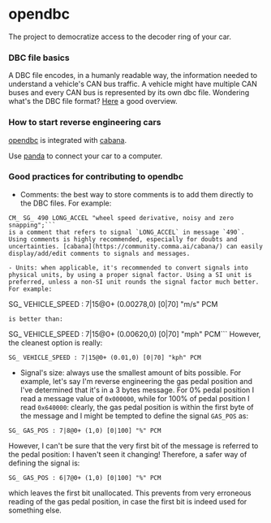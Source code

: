 opendbc
======

The project to democratize access to the decoder ring of your car.



### DBC file basics

A DBC file encodes, in a humanly readable way, the information needed to understand a vehicle's CAN bus traffic. A vehicle might have multiple CAN buses and every CAN bus is represented by its own dbc file.
Wondering what's the DBC file format? [Here](http://www.socialledge.com/sjsu/index.php?title=DBC_Format) a good overview.

### How to start reverse engineering cars

[opendbc](https://github.com/commaai/opendbc) is integrated with [cabana](https://community.comma.ai/cabana/).

Use [panda](https://github.com/commaai/panda) to connect your car to a computer.

### Good practices for contributing to opendbc

- Comments: the best way to store comments is to add them directly to the DBC files. For example: 
```
CM_ SG_ 490 LONG_ACCEL "wheel speed derivative, noisy and zero snapping";```
is a comment that refers to signal `LONG_ACCEL` in message `490`. Using comments is highly recommended, especially for doubts and uncertainties. [cabana](https://community.comma.ai/cabana/) can easily display/add/edit comments to signals and messages.

- Units: when applicable, it's recommended to convert signals into physical units, by using a proper signal factor. Using a SI unit is preferred, unless a non-SI unit rounds the signal factor much better. 
For example:
```
SG_ VEHICLE_SPEED : 7|15@0+ (0.00278,0) [0|70] "m/s" PCM
```
is better than:
```
SG_ VEHICLE_SPEED : 7|15@0+ (0.00620,0) [0|70] "mph" PCM```
However, the cleanest option is really:
```
SG_ VEHICLE_SPEED : 7|15@0+ (0.01,0) [0|70] "kph" PCM
``` 

- Signal's size: always use the smallest amount of bits possible. For example, let's say I'm reverse engineering the gas pedal position and I've determined that it's in a 3 bytes message. For 0% pedal position I read a message value of `0x000000`, while for 100% of pedal position I read `0x640000`: clearly, the gas pedal position is within the first byte of the message and I might be tempted to define the signal `GAS_POS` as:
```
SG_ GAS_POS : 7|8@0+ (1,0) [0|100] "%" PCM
```
However, I can't be sure that the very first bit of the message is referred to the pedal position: I haven't seen it changing! Therefore, a safer way of defining the signal is:
```
SG_ GAS_POS : 6|7@0+ (1,0) [0|100] "%" PCM
```
which leaves the first bit unallocated. This prevents from very erroneous reading of the gas pedal position, in case the first bit is indeed used for something else.
